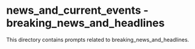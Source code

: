 # news_and_current_events - breaking_news_and_headlines

This directory contains prompts related to breaking_news_and_headlines.